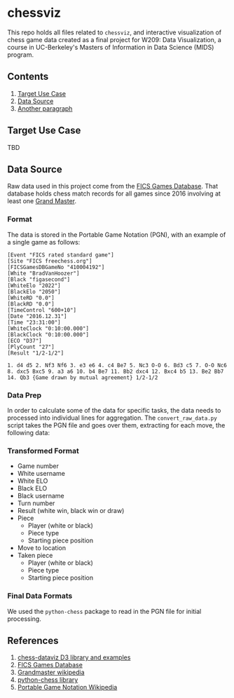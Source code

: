 # chessviz

This repo holds all files related to `chessviz`, and interactive visualization of chess game data created as a final project for W209: Data Visualization, a course in UC-Berkeley's Masters of Information in Data Science (MIDS) program.

## Contents
1. [Target Use Case](#usecase)
2. [Data Source](#datasource)
3. [Another paragraph](#references)

## Target Use Case <a name="usecase"></a>

TBD

## Data Source <a name="datasource"></a>

Raw data used in this project come from the [FICS Games Database](http://www.ficsgames.org/). That database holds chess match records for all games since 2016 involving at least one [Grand Master](https://en.wikipedia.org/wiki/Grandmaster_(chess)).

### Format

The data is stored in the Portable Game Notation (PGN), with an example of a single game as follows:

```
[Event "FICS rated standard game"]
[Site "FICS freechess.org"]
[FICSGamesDBGameNo "410004192"]
[White "BradVanHoozer"]
[Black "figasecond"]
[WhiteElo "2022"]
[BlackElo "2050"]
[WhiteRD "0.0"]
[BlackRD "0.0"]
[TimeControl "600+10"]
[Date "2016.12.31"]
[Time "23:31:00"]
[WhiteClock "0:10:00.000"]
[BlackClock "0:10:00.000"]
[ECO "D37"]
[PlyCount "27"]
[Result "1/2-1/2"]

1. d4 d5 2. Nf3 Nf6 3. e3 e6 4. c4 Be7 5. Nc3 O-O 6. Bd3 c5 7. O-O Nc6 8. dxc5 Bxc5 9. a3 a6 10. b4 Be7 11. Bb2 dxc4 12. Bxc4 b5 13. Be2 Bb7 14. Qb3 {Game drawn by mutual agreement} 1/2-1/2
```

### Data Prep
    
In order to calculate some of the data for specific tasks, the data needs to processed into individual lines for aggregation. The `convert_raw_data.py` script takes the PGN file and goes over them, extracting for each move, the following data:

### Transformed Format

* Game number
* White username
* White ELO
* Black ELO
* Black username
* Turn number
* Result (white win, black win or draw)
* Piece
    - Player (white or black)
    - Piece type
    - Starting piece position
* Move to location
* Taken piece
    - Player (white or black)
    - Piece type
    - Starting piece position

### Final Data Formats

We used the `python-chess` package to read in the PGN file for initial processing.

## References <a name="references"></a>

1. [chess-dataviz D3 library and examples](https://ebemunk.com/chess-dataviz/)
2. [FICS Games Database](http://www.ficsgames.org/)
3. [Grandmaster wikipedia](https://en.wikipedia.org/wiki/Grandmaster_(chess))
4. [python-chess library](http://python-chess.readthedocs.io/en/latest/pgn.html)
5. [Portable Game Notation Wikipedia](https://en.wikipedia.org/wiki/Portable_Game_Notation)


